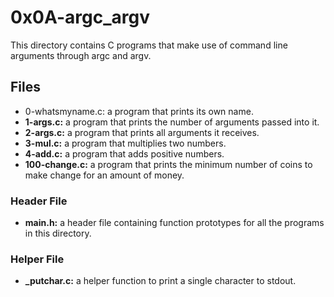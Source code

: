 # 0x0A-argc_argv

This directory contains C programs that make use of command line arguments through argc and argv.

## Files

* 0-whatsmyname.c: a program that prints its own name.
* **1-args.c:** a program that prints the number of arguments passed into it.
* **2-args.c:** a program that prints all arguments it receives.
* **3-mul.c:** a program that multiplies two numbers.
* **4-add.c:** a program that adds positive numbers.
* **100-change.c:** a program that prints the minimum number of coins to make change for an amount of money.

### Header File

* **main.h:** a header file containing function prototypes for all the programs in this directory.

### Helper File

* **_putchar.c:** a helper function to print a single character to stdout.
